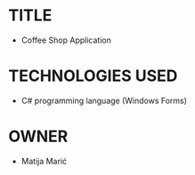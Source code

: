 # TITLE
- Coffee Shop Application

# TECHNOLOGIES USED
- C# programming language (Windows Forms)

# OWNER
- Matija Marić
